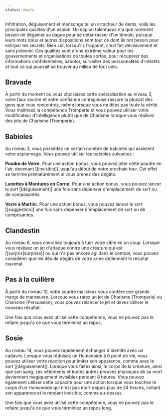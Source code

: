 ```yaml
---
status: empty
---
```

Infiltration, déguisement et mensonge tel un arracheur de dents, voilà les principales qualités d'un espion. Un espion talentueux n'a que rarement besoin de dégainer sa dague pour se débarrasser d'un témoin, puisque leurs mots doux et autres dispositions sont tout ce dont ils ont besoin pour extirper les secrets. Bien sûr, lorsqu'ils frappent, c'est fait décisivement et sans prévenir. Ces qualités sont d'une extrême valeur pour les gouvernements et organisations de toutes sortes, pour récupérer des informations confidentielles, saboter, surveiller des personnalités d'intérêts et tout ce qui pourrait se trouver au milieu de tout cela.

## Bravade

À partir du moment où vous choisissez cette spécialisation au niveau 3, votre faux sourire et votre confiance contagieuse rassure la plupart des gens que vous rencontrez, même lorsque vous ne dites pas toute la vérité. Vous maîtrisez la compétence Tromperie et vous pouvez utiliser votre modificateur d'Intelligence plutôt que de Charisme lorsque vous réalisez des jets de Charisme (Tromperie).

## Babioles 

Au niveau 3, vous possédez un certain nombre de babioles qui assistent votre espionnage. Vous pouvez utiliser les babioles suivantes : 

**Poudre de Verre.** Pour une action bonus, vous pouvez jeter cette poudre en l'air, devenant [[invisible]] jusqu'au début de votre prochain tour. Cet effet se termine prématurément si vous prenez des dégâts.

**Lunettes à Montures en Corne.** Pour une action bonus, vous pouvez lancer le sort [[déguisement]] une fois sans dépenser d'emplacement de sort ou de composantes.

**Verre à Martini.** Pour une action bonus, vous pouvez lancer le sort [[suggestion]] une fois sans dépenser d'emplacement de sort ou de composantes.

## Clandestin

Au niveau 6, vous cherchez toujours à tuer votre cible en un coup. Lorsque vous réalisez un jet d'attaque contre une créature qui est [[surpris|surprise]] ou qui n'a pas encore agi dans le combat, vous pouvez considérer que les dés de dégâts de votre arme obtiennent le résultat maximal.

## Pas à la cuillère

À partir du niveau 10, votre sourire malicieux vous confère une grande marge de manœuvre. Lorsque vous ratez un jet de Charisme (Tromperie) ou Charisme (Persuasion), vous pouvez relancer le jet et devez utiliser le nouveau résultat.

Une fois que vous avez utilisé cette compétence, vous ne pouvez pas le refaire jusqu'à ce que vous terminiez un repos.

## Sosie

Au niveau 14, vous pouvez rapidement échanger d'identité avec un cadavre. Lorsque vous réduisez un Humanoïde à 0 point de vie, vous pouvez utiliser votre réaction pour imiter son apparence, comme avec le sort [[déguisement]]. Lorsque vous faites ainsi, le corps de la créature, ainsi que son sang, ses vêtements et toutes autres preuves physiques de sa mort deviennent magiquement invisibles pendant 8 heures. Vous pouvez également utiliser cette capacité pour une action lorsque vous touchez le corps d'un Humanoïde qui n'est pas mort depuis plus de 24 heures, imitant son apparence et le rendant invisible, comme au-dessus.

Une fois que vous avez utilisé cette compétence, vous ne pouvez pas le refaire jusqu'à ce que vous terminiez un repos long.


